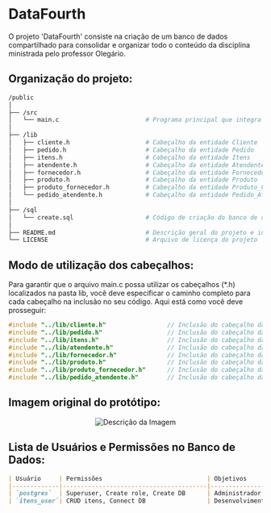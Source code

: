 # DataFourth
O projeto 'DataFourth' consiste na criação de um banco de dados compartilhado para consolidar e organizar todo o conteúdo da disciplina ministrada pelo professor Olegário.


## Organização do projeto:
```bash
/public
│
├── /src
│   └── main.c                        # Programa principal que integra todas os cabeçalhos
│
├── /lib
│   ├── cliente.h                     # Cabeçalho da entidade Cliente
│   ├── pedido.h                      # Cabeçalho da entidade Pedido
│   ├── itens.h                       # Cabeçalho da entidade Itens
│   ├── atendente.h                   # Cabeçalho da entidade Atendente
│   ├── fornecedor.h                  # Cabeçalho da entidade Fornecedor
│   ├── produto.h                     # Cabeçalho da entidade Produto
│   ├── produto_fornecedor.h          # Cabeçalho da entidade Produto_Fornecedor
│   └── pedido_atendente.h            # Cabeçalho da entidade Pedido_Atendente
│
├── /sql
│   └── create.sql                    # Código de criação do banco de dados para testes unitários
│
├── README.md                         # Descrição geral do projeto e instruções de uso
└── LICENSE                           # Arquivo de licença do projeto
```
## Modo de utilização dos cabeçalhos:
Para garantir que o arquivo main.c possa utilizar os cabeçalhos (*.h) localizados na pasta lib, você deve especificar o caminho completo para cada cabeçalho na inclusão no seu código. Aqui está como você deve prosseguir:
```c
#include "../lib/cliente.h"                 // Inclusão do cabeçalho da entidade Cliente
#include "../lib/pedido.h"                  // Inclusão do cabeçalho da entidade Pedido
#include "../lib/itens.h"                   // Inclusão do cabeçalho da entidade Itens
#include "../lib/atendente.h"               // Inclusão do cabeçalho da entidade Atendente
#include "../lib/fornecedor.h"              // Inclusão do cabeçalho da entidade Fornecedor
#include "../lib/produto.h"                 // Inclusão do cabeçalho da entidade Produto
#include "../lib/produto_fornecedor.h"      // Inclusão do cabeçalho da entidade Produto_Fornecedor
#include "../lib/pedido_atendente.h"        // Inclusão do cabeçalho da entidade Pedido_Atendente
```
## Imagem original do protótipo:
<p align="center">
  <img src="https://github.com/user-attachments/assets/5229393d-2404-4ed4-ab85-249a85586270" alt="Descrição da Imagem">
</p>

## Lista de Usuários e Permissões no Banco de Dados:

```markdown
| Usuário     | Permissões                             | Objetivos                                         |
|-------------|----------------------------------------|---------------------------------------------------|
| `postgres`  | Superuser, Create role, Create DB      | Administrador geral do banco de dados.            |
| `itens_user`| CRUD itens, Connect DB                 | Desenvolvimento de novos bancos de dados.         |
```
